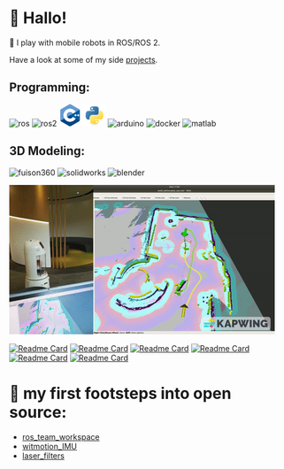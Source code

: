 
# 👋 Hallo!
🤖 I play with mobile robots in ROS/ROS 2. 

Have a look at some of my side [projects](https://josefgst.github.io/blog/).
## Programming:
<p align="left">
  <img src="https://raw.githubusercontent.com/ros-infrastructure/artwork/master/ros_logo.svg" alt="ros" width="120"/>
  <img src="https://www.neobotix-roboter.de/fileadmin/_processed_/a/b/csm_ROS2_de25589e21.png" alt="ros2" width="60"/>
  <img src="https://raw.githubusercontent.com/devicons/devicon/master/icons/cplusplus/cplusplus-original.svg" alt="cplusplus" width="40"/>
  <img src="https://raw.githubusercontent.com/devicons/devicon/master/icons/python/python-original.svg" alt="python" width="40"/>
  <img src="https://upload.wikimedia.org/wikipedia/commons/5/5b/Arduino_Logo_Registered.svg" alt="arduino" width="40"/>      
  <img src="https://upload.wikimedia.org/wikipedia/commons/a/a7/Docker-svgrepo-com.svg" alt="docker" width="40" />
  <img src="https://upload.wikimedia.org/wikipedia/commons/2/21/Matlab_Logo.png" alt="matlab" width="40"/>
</p>

## 3D Modeling:
<p align="left">
  <img src="https://upload.wikimedia.org/wikipedia/commons/8/8b/Fusion-360-2023-lockup-Blk-OL-ADSK-No-Year-Stacked.png" alt="fuison360" width="120"/>
  <img src="https://upload.wikimedia.org/wikipedia/en/d/d2/SolidWorks_Logo.svg" alt="solidworks" width="160"/>
  <img src="https://upload.wikimedia.org/wikipedia/commons/0/0c/Blender_logo_no_text.svg" alt="blender" width="40"/>
</p>

![](https://github.com/JosefGst/JosefGst.github.io/blob/main/images/split_screen_delivery.gif)


<!-- repos -->
[![Readme Card](https://github-readme-stats.vercel.app/api/pin/?username=josefgst&repo=detection2landmark)](https://github.com/JosefGst/detection2landmark)
[![Readme Card](https://github-readme-stats.vercel.app/api/pin/?username=josefgst&repo=apriltag_docking_ros)](https://github.com/JosefGst/apriltag_docking_ros)
[![Readme Card](https://github-readme-stats.vercel.app/api/pin/?username=josefgst&repo=ros2_mpu6050_driver)](https://github.com/JosefGst/ros2_mpu6050_driver)
[![Readme Card](https://github-readme-stats.vercel.app/api/pin/?username=josefgst&repo=zlac_ros2)](https://github.com/JosefGst/zlac_ros2)
[![Readme Card](https://github-readme-stats.vercel.app/api/pin/?username=josefgst&repo=udev_tools)](https://github.com/JosefGst/udev_tools)
[![Readme Card](https://github-readme-stats.vercel.app/api/pin/?username=josefgst&repo=lingao_ros2)](https://github.com/JosefGst/lingao_ros2)
<!-- [![Readme Card](https://github-readme-stats.vercel.app/api/pin/?username=josefgst&repo=lscm_deliverybot)](https://github.com/JosefGst/lscm_deliverybot) -->

<!-- states -->
<!-- <img src="https://github-readme-stats.vercel.app/api?username=josefgst&show_icons=true"/> -->
<!-- top languages used -->
<!-- <img src="https://github-readme-stats.vercel.app/api/top-langs?username=josefgst"/> -->
<!-- <img src="https://github-readme-streak-stats.herokuapp.com/?user=josefgst"/> -->
<!--![](http://github-profile-summary-cards.vercel.app/api/cards/profile-details?username=JosefGst&theme=transparent) -->


# 📜 my first footsteps into open source:
- [ros_team_workspace](https://github.com/StoglRobotics/ros_team_workspace/pull/109)
- [witmotion_IMU](https://github.com/ElettraSciComp/witmotion_IMU_ros/pull/25)
- [laser_filters](https://github.com/ros-perception/laser_filters/pull/186)


<!---
JosefGst/JosefGst is a ✨ special ✨ repository because its `README.md` (this file) appears on your GitHub profile.
You can click the Preview link to take a look at your changes.
--->
